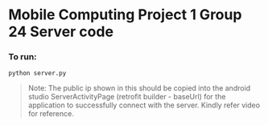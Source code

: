 # Mobile Computing Project 1 Group 24 Server code

### To run:

`python server.py`

> Note: The public ip shown in this should be copied into the android studio ServerActivityPage (retrofit builder - baseUrl) for the application to successfully connect with the server. Kindly refer video for reference. 